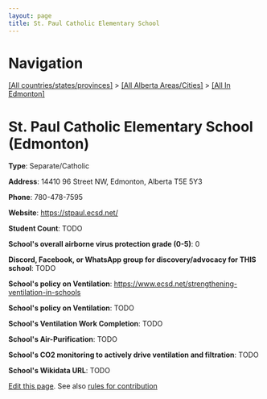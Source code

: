 ```yaml
---
layout: page
title: St. Paul Catholic Elementary School
---
```

# Navigation

[[All countries/states/provinces]](../../..) > [[All Alberta Areas/Cities]](../..) > [[All In Edmonton]](..)

# St. Paul Catholic Elementary School (Edmonton)

**Type**: Separate/Catholic

**Address**: 14410 96 Street NW, Edmonton, Alberta T5E 5Y3

**Phone**: 780-478-7595

**Website**: <https://stpaul.ecsd.net/>

**Student Count**: TODO

**School's overall airborne virus protection grade (0-5)**: 0

**Discord, Facebook, or WhatsApp group for discovery/advocacy for THIS school**: TODO

**School's policy on Ventilation**: <https://www.ecsd.net/strengthening-ventilation-in-schools>

**School's policy on Ventilation**: TODO

**School's Ventilation Work Completion**: TODO

**School's Air-Purification**: TODO

**School's CO2 monitoring to actively drive ventilation and filtration**: TODO

**School's Wikidata URL**: TODO


[Edit this page](https://github.com/ventilate-schools/AB/edit/main/./Edmonton/St._Paul_Catholic_Elementary_School.md). See also [rules for contribution](../../../contribution-rules/)